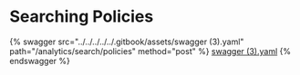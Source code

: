 # Searching Policies

{% swagger src="../../../../../.gitbook/assets/swagger (3).yaml" path="/analytics/search/policies" method="post" %}
[swagger (3).yaml](<../../../../../.gitbook/assets/swagger (3).yaml>)
{% endswagger %}
